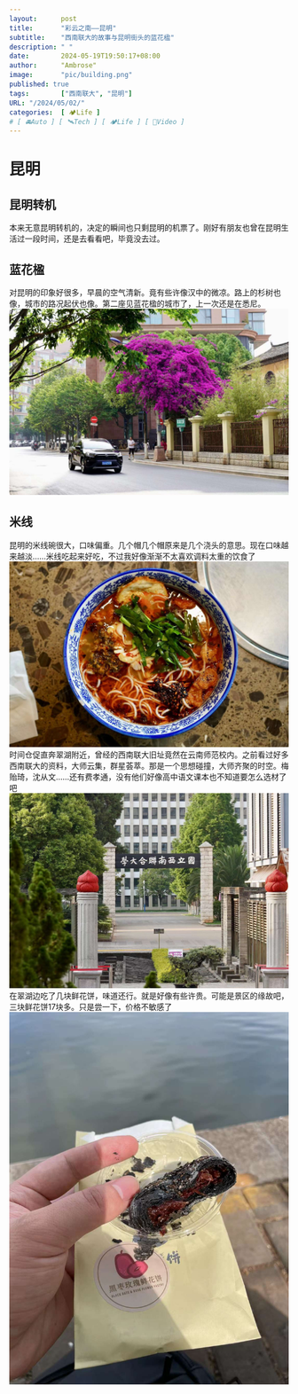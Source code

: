 ```yaml
---
layout:      post
title:       "彩云之南——昆明"
subtitle:    "西南联大的故事与昆明街头的蓝花楹"
description: " "
date:        2024-05-19T19:50:17+08:00
author:      "Ambrose"
image:       "pic/building.png"
published: true 
tags:        ["西南联大", "昆明"]
URL: "/2024/05/02/"
categories:  [ 🏕️Life ]
# [ 🚘Auto ] [ 🛰️Tech ] [ 🏕️Life ] [ 🎥Video ]
---
```


# 昆明
## 昆明转机
本来无意昆明转机的，决定的瞬间也只剩昆明的机票了。刚好有朋友也曾在昆明生活过一段时间，还是去看看吧，毕竟没去过。
## 蓝花楹
对昆明的印象好很多，早晨的空气清新。竟有些许像汉中的微凉。路上的杉树也像，城市的路况起伏也像。第二座见蓝花楹的城市了，上一次还是在悉尼。
![xinanlianda](pic/lanhuaying.png)
## 米线
昆明的米线碗很大，口味偏重。几个帽几个帽原来是几个浇头的意思。现在口味越来越淡……米线吃起来好吃，不过我好像渐渐不太喜欢调料太重的饮食了
![昆明米线](pic/mixian.png)
时间仓促直奔翠湖附近，曾经的西南联大旧址竟然在云南师范校内。之前看过好多西南联大的资料，大师云集，群星荟萃。那是一个思想碰撞，大师齐聚的时空。梅贻琦，沈从文……还有费孝通，没有他们好像高中语文课本也不知道要怎么选材了吧
![xinanlianda](pic/xinanlianda.png)
在翠湖边吃了几块鲜花饼，味道还行。就是好像有些许贵。可能是景区的缘故吧，三块鲜花饼17块多。只是尝一下，价格不敏感了
![xianhuabing](pic/xianhua.png)
